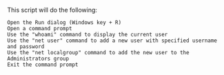 This script will do the following:

    Open the Run dialog (Windows key + R)
    Open a command prompt
    Use the "whoami" command to display the current user
    Use the "net user" command to add a new user with specified username and password
    Use the "net localgroup" command to add the new user to the Administrators group
    Exit the command prompt
